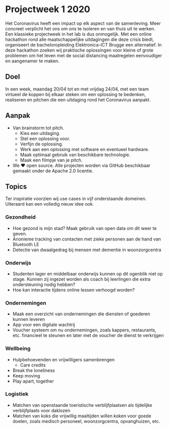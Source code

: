<!-- markdownlint-disable MD013 -->
# Projectweek 1 2020

Het Coronavirus heeft een impact op elk aspect van de samenleving. Meer concreet verplicht het ons om ons te isoleren en van thuis uit te werken. Een klassieke projectweek in het lab is dus onmogelijk. Met een online hackathon rond alle maatschappelijke uitdagingen die deze crisis biedt, organiseert de bacheloropleiding Elektronica-ICT Brugge een alternatief. In deze hackathon zoeken wij praktische oplossingen voor kleine of grote problemen om het leven met de social distancing maatregelen eenvoudiger en aangenamer te maken.

## Doel

In een week, maandag 20/04 tot en met vrijdag 24/04, met een team virtueel de koppen bij elkaar steken om een oplossing te bedenken, realiseren en pitchen die een uitdaging rond het Coronavirus aanpakt.

## Aanpak

* Van brainstorm tot pitch.
  * Kies een uitdaging.
  * Stel een oplossing voor.
  * Verfijn de oplossing.
  * Werk aan een oplossing met software en eventueel hardware.
  * Maak optimaal gebruik van beschikbare technologie.
  * Maak een filmpje van je pitch.
* We ❤ open source. Alle projecten worden via GitHub beschikbaar gemaakt onder de Apache 2.0 licentie.

## Topics

Ter inspiratie voorzien wij use cases in vijf onderstaande domeinen. Uiteraard kan een volledig nieuw idee ook.

### Gezondheid

* Hoe gezond is mijn stad? Maak gebruik van open data om dit weer te geven.
* Anonieme tracking van contacten met zieke personen aan de hand van Bluetooth LE
* Detectie van dwaalgedrag bij mensen met dementie in woonzorgcentra

### Onderwijs

* Studenten lager en middelbaar onderwijs kunnen op dit ogenblik niet op stage. Kunnen zij ingezet worden als coach bij leerlingen die extra ondersteuning nodig hebben?
* Hoe kan interactie tijdens online lessen verhoogd worden?

### Ondernemingen

* Maak een overzicht van ondernemingen die diensten of goederen kunnen leveren
* App voor een digitale wachtrij
* Voucher systeem om nu ondernemingen, zoals kappers, restaurants, etc. financieel te steunen en later met de voucher de dienst te verkrijgen

### Wellbeing

* Hulpbehoevenden en vrijwilligers samenbrengen
  * Care credits
* Break the loneliness
* Keep moving
* Play apart, together

### Logistiek

* Matchen van openstaande toeristische verblijfplaatsen als tijdelijke verblijfplaats voor daklozen
* Matchen van koks die vrijwillig maaltijden willen koken voor goede doelen, zoals medisch personeel, woonzorgcentra, opvanghuizen, etc.
